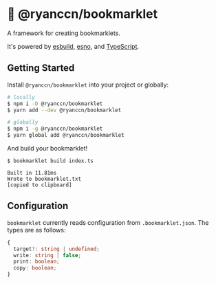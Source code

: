 # 🔖 @ryanccn/bookmarklet

A framework for creating bookmarklets.

It's powered by [esbuild](https://esbuild.github.io/), [esno](https://github.com/antfu/esno), and [TypeScript](https://www.typescriptlang.org/).

## Getting Started

Install `@ryanccn/bookmarklet` into your project or globally:

```bash
# locally
$ npm i -D @ryanccn/bookmarklet
$ yarn add --dev @ryanccn/bookmarklet

# globally
$ npm i -g @ryanccn/bookmarklet
$ yarn global add @ryanccn/bookmarklet
```

And build your bookmarklet!

```console
$ bookmarklet build index.ts

Built in 11.81ms
Wrote to bookmarklet.txt
[copied to clipboard]
```

## Configuration

`bookmarklet` currently reads configuration from `.bookmarklet.json`. The types are as follows:

```ts
{
  target?: string | undefined;
  write: string | false;
  print: boolean;
  copy: boolean;
}
```

